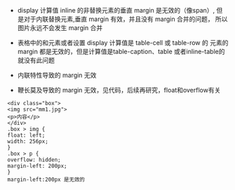 * display 计算值 inline 的非替换元素的垂直 margin 是无效的（像span）,
但是对于内联替换元素,垂直 margin 有效，并且没有 margin 合并的问题，
所以图片永远不会发生 margin 合并

* 表格中的<tr>和<td>元素或者设置 display 计算值是 table-cell 或 table-row 的
  元素的margin 都是无效的，但是计算值是table-caption、table 或者inline-table的就没有此问题
  
* 内联特性导致的 margin 无效

* 鞭长莫及导致的 margin 无效，见代码，后续再研究，float和overflow有关 
````
<div class="box">
<img src="mm1.jpg">
<p>内容</p>
</div>
.box > img {
float: left;
width: 256px;
}
.box > p {
overflow: hidden;
margin-left: 200px;
}
margin-left:200px 是无效的
````